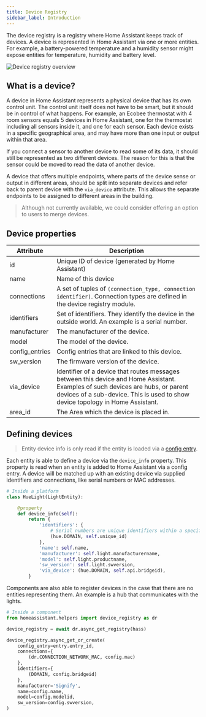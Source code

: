 ```yaml
---
title: Device Registry
sidebar_label: Introduction
---
```


The device registry is a registry where Home Assistant keeps track of devices. A device is represented in Home Assistant via one or more entities. For example, a battery-powered temperature and a humidity sensor might expose entities for temperature, humidity and battery level.

![Device registry overview](/img/en/device_registry/overview.png)

## What is a device?

A device in Home Assistant represents a physical device that has its own control unit. The control unit itself does not have to be smart, but it should be in control of what happens. For example, an Ecobee thermostat with 4 room sensors equals 5 devices in Home Assistant, one for the thermostat including all sensors inside it, and one for each sensor. Each device exists in a specific geographical area, and may have more than one input or output within that area.

If you connect a sensor to another device to read some of its data, it should still be represented as two different devices. The reason for this is that the sensor could be moved to read the data of another device.

A device that offers multiple endpoints, where parts of the device sense or output in different areas, should be split into separate devices and refer back to parent device with the `via_device` attribute. This allows the separate endpoints to be assigned to different areas in the building.

> Although not currently available, we could consider offering an option to users to merge devices.

## Device properties

| Attribute      | Description                                                                                                                                                                                                       |
| -------------- | ----------------------------------------------------------------------------------------------------------------------------------------------------------------------------------------------------------------- |
| id             | Unique ID of device (generated by Home Assistant)                                                                                                                                                                 |
| name           | Name of this device                                                                                                                                                                                               |
| connections    | A set of tuples of `(connection_type, connection identifier)`. Connection types are defined in the device registry module.                                                                                        |
| identifiers    | Set of identifiers. They identify the device in the outside world. An example is a serial number.                                                                                                                 |
| manufacturer   | The manufacturer of the device.                                                                                                                                                                                   |
| model          | The model of the device.                                                                                                                                                                                          |
| config_entries | Config entries that are linked to this device.                                                                                                                                                                    |
| sw_version     | The firmware version of the device.                                                                                                                                                                               |
| via_device     | Identifier of a device that routes messages between this device and Home Assistant. Examples of such devices are hubs, or parent devices of a sub-device. This is used to show device topology in Home Assistant. |
| area_id        | The Area which the device is placed in.                                                                                                                                                                           |

## Defining devices

> Entity device info is only read if the entity is loaded via a [config entry](config_entries_index.md).

Each entity is able to define a device via the `device_info` property. This property is read when an entity is added to Home Assistant via a config entry. A device will be matched up with an existing device via supplied identifiers and connections, like serial numbers or MAC addresses.

```python
# Inside a platform
class HueLight(LightEntity):

    @property
    def device_info(self):
        return {
            'identifiers': {
                # Serial numbers are unique identifiers within a specific domain
                (hue.DOMAIN, self.unique_id)
            },
            'name': self.name,
            'manufacturer': self.light.manufacturername,
            'model': self.light.productname,
            'sw_version': self.light.swversion,
            'via_device': (hue.DOMAIN, self.api.bridgeid),
        }

```

Components are also able to register devices in the case that there are no entities representing them. An example is a hub that communicates with the lights.

```python
# Inside a component
from homeassistant.helpers import device_registry as dr

device_registry = await dr.async_get_registry(hass)

device_registry.async_get_or_create(
    config_entry=entry.entry_id,
    connections={
        (dr.CONNECTION_NETWORK_MAC, config.mac)
    },
    identifiers={
        (DOMAIN, config.bridgeid)
    },
    manufacturer='Signify',
    name=config.name,
    model=config.modelid,
    sw_version=config.swversion,
)
```